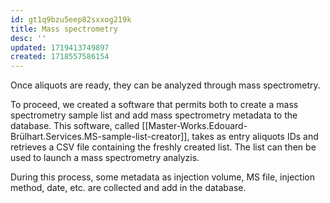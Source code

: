 ```yaml
---
id: gt1q9bzu5eep82sxxog219k
title: Mass spectrometry
desc: ''
updated: 1719413749897
created: 1718557586154
---
```


Once aliquots are ready, they can be analyzed through mass spectrometry.

To proceed, we created a software that permits both to create a mass spectrometry sample list and add mass spectrometry metadata to the database. This software, called [[Master-Works.Edouard-Brülhart.Services.MS-sample-list-creator]], takes as entry aliquots IDs and retrieves a CSV file containing the freshly created list. The list can then be used to launch a mass spectrometry analyzis.

During this process, some metadata as injection volume, MS file, injection method, date, etc. are collected and add in the database.